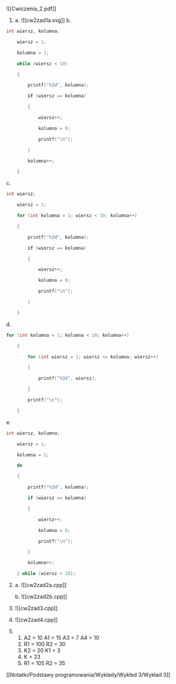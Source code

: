 ![[Cwiczenia_2.pdf]]


1. 
   a.
    ![[cw2zad1a.svg]]
b. 
```cpp
int wiersz, kolumna;

    wiersz = 1;

    kolumna = 1;

    while (wiersz < 10)

    {

        printf("%3d", kolumna);

        if (wiersz == kolumna)

        {

            wiersz++;

            kolumna = 0;

            printf("\n");

        }

        kolumna++;

    }
```
c. 
```cpp
int wiersz;

    wiersz = 1;

    for (int kolumna = 1; wiersz < 10; kolumna++)

    {

        printf("%3d", kolumna);

        if (wiersz == kolumna)

        {

            wiersz++;

            kolumna = 0;

            printf("\n");

        }

    }
```
d. 
```cpp
for (int kolumna = 1; kolumna < 10; kolumna++)

    {

        for (int wiersz = 1; wiersz <= kolumna; wiersz++)

        {

            printf("%3d", wiersz);

        }

        printf("\n");

    }
```
e. 
```cpp
int wiersz, kolumna;

    wiersz = 1;

    kolumna = 1;

    do

    {

        printf("%3d", kolumna);

        if (wiersz == kolumna)

        {

            wiersz++;

            kolumna = 0;

            printf("\n");

        }

        kolumna++;

    } while (wiersz < 10);
```


2. a. 
   ![[cw2zad2a.cpp]]

	b.
	![[cw2zad2b.cpp]]

3. 
   ![[cw2zad3.cpp]]


4. 
   ![[cw2zad4.cpp]]


1. 
	1. A2 = 10 
	   A1 = 15 
	   A3 = 7 
	   A4 = 10
	2. R1 = 100
	   R2 = 30
	3. K2 = 20
	   K1 = 3
	4. K = 23
	5. R1 = 105
	   R2 = 35


[[Notatki/Podstawy programowania/Wykłady/Wykład 3/Wykład 3]]